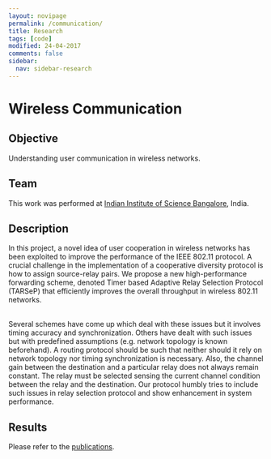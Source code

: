 ```yaml
---
layout: novipage
permalink: /communication/
title: Research
tags: [code]
modified: 24-04-2017
comments: false
sidebar:
  nav: sidebar-research
---
```


# Wireless Communication

## Objective 
Understanding user communication in wireless networks.

## Team
This work was performed at [Indian Institute of Science Bangalore](http://www.ece.iisc.ernet.in/~vinod/), India. 

## Description 

In this project, a novel idea of user cooperation in wireless networks has been exploited to improve the performance of the IEEE 802.11 protocol. A crucial challenge in the implementation of a cooperative diversity protocol is how to assign source-relay pairs. We propose a new high-performance forwarding scheme, denoted Timer based Adaptive Relay Selection Protocol (TARSeP) that efficiently improves the overall throughput in wireless 802.11 networks. 

<br/>
Several schemes have come up which deal with these issues but it involves timing accuracy and synchronization. Others have dealt with such issues but with predefined assumptions (e.g. network topology is known beforehand). A routing protocol should be such that neither should it rely on network topology nor timing synchronization is necessary. Also, the channel gain between the destination and a particular relay does not always remain constant. The relay must be selected sensing the current channel condition between the relay and the destination. Our protocol humbly tries to include such issues in relay selection protocol and show enhancement in system performance. 

## Results   

Please refer to the [publications](https://soumyabrata.github.io/publications/).  